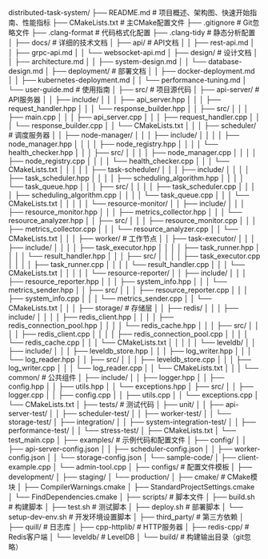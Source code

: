 distributed-task-system/
├── README.md                    # 项目概述、架构图、快速开始指南、性能指标
├── CMakeLists.txt              # 主CMake配置文件
├── .gitignore                  # Git忽略文件
├── .clang-format              # 代码格式化配置
├── .clang-tidy                # 静态分析配置
│
├── docs/                       # 详细的技术文档
│   ├── api/                   # API文档
│   │   ├── rest-api.md
│   │   ├── grpc-api.md
│   │   └── websocket-api.md
│   ├── design/                # 设计文档
│   │   ├── architecture.md
│   │   ├── system-design.md
│   │   └── database-design.md
│   ├── deployment/            # 部署文档
│   │   ├── docker-deployment.md
│   │   ├── kubernetes-deployment.md
│   │   └── performance-tuning.md
│   └── user-guide.md          # 使用指南
│
├── src/                        # 项目源代码
│   ├── api-server/            # API服务器
│   │   ├── include/
│   │   │   ├── api_server.hpp
│   │   │   ├── request_handler.hpp
│   │   │   └── response_builder.hpp
│   │   ├── src/
│   │   │   ├── main.cpp
│   │   │   ├── api_server.cpp
│   │   │   ├── request_handler.cpp
│   │   │   └── response_builder.cpp
│   │   └── CMakeLists.txt
│   │
│   ├── scheduler/             # 调度服务器
│   │   ├── node-manager/
│   │   │   ├── include/
│   │   │   │   ├── node_manager.hpp
│   │   │   │   ├── node_registry.hpp
│   │   │   │   └── health_checker.hpp
│   │   │   ├── src/
│   │   │   │   ├── node_manager.cpp
│   │   │   │   ├── node_registry.cpp
│   │   │   │   └── health_checker.cpp
│   │   │   └── CMakeLists.txt
│   │   │
│   │   ├── task-scheduler/
│   │   │   ├── include/
│   │   │   │   ├── task_scheduler.hpp
│   │   │   │   ├── scheduling_algorithm.hpp
│   │   │   │   └── task_queue.hpp
│   │   │   ├── src/
│   │   │   │   ├── task_scheduler.cpp
│   │   │   │   ├── scheduling_algorithm.cpp
│   │   │   │   └── task_queue.cpp
│   │   │   └── CMakeLists.txt
│   │   │
│   │   └── resource-monitor/
│   │       ├── include/
│   │       │   ├── resource_monitor.hpp
│   │       │   ├── metrics_collector.hpp
│   │       │   └── resource_analyzer.hpp
│   │       ├── src/
│   │       │   ├── resource_monitor.cpp
│   │       │   ├── metrics_collector.cpp
│   │       │   └── resource_analyzer.cpp
│   │       └── CMakeLists.txt
│   │
│   ├── worker/                # 工作节点
│   │   ├── task-executor/
│   │   │   ├── include/
│   │   │   │   ├── task_executor.hpp
│   │   │   │   ├── task_runner.hpp
│   │   │   │   └── result_handler.hpp
│   │   │   ├── src/
│   │   │   │   ├── task_executor.cpp
│   │   │   │   ├── task_runner.cpp
│   │   │   │   └── result_handler.cpp
│   │   │   └── CMakeLists.txt
│   │   │
│   │   └── resource-reporter/
│   │       ├── include/
│   │       │   ├── resource_reporter.hpp
│   │       │   ├── system_info.hpp
│   │       │   └── metrics_sender.hpp
│   │       ├── src/
│   │       │   ├── resource_reporter.cpp
│   │       │   ├── system_info.cpp
│   │       │   └── metrics_sender.cpp
│   │       └── CMakeLists.txt
│   │
│   ├── storage/               # 存储层
│   │   ├── redis/
│   │   │   ├── include/
│   │   │   │   ├── redis_client.hpp
│   │   │   │   ├── redis_connection_pool.hpp
│   │   │   │   └── redis_cache.hpp
│   │   │   ├── src/
│   │   │   │   ├── redis_client.cpp
│   │   │   │   ├── redis_connection_pool.cpp
│   │   │   │   └── redis_cache.cpp
│   │   │   └── CMakeLists.txt
│   │   │
│   │   └── leveldb/
│   │       ├── include/
│   │       │   ├── leveldb_store.hpp
│   │       │   ├── log_writer.hpp
│   │       │   └── log_reader.hpp
│   │       ├── src/
│   │       │   ├── leveldb_store.cpp
│   │       │   ├── log_writer.cpp
│   │       │   └── log_reader.cpp
│   │       └── CMakeLists.txt
│   │
│   └── common/                # 公共组件
│       ├── include/
│       │   ├── logger.hpp
│       │   ├── config.hpp
│       │   ├── utils.hpp
│       │   └── exceptions.hpp
│       ├── src/
│       │   ├── logger.cpp
│       │   ├── config.cpp
│       │   ├── utils.cpp
│       │   └── exceptions.cpp
│       └── CMakeLists.txt
│
├── tests/                      # 测试代码
│   ├── unit/
│   │   ├── api-server-test/
│   │   ├── scheduler-test/
│   │   ├── worker-test/
│   │   └── storage-test/
│   ├── integration/
│   │   ├── system-integration-test/
│   │   ├── performance-test/
│   │   └── stress-test/
│   ├── CMakeLists.txt
│   └── test_main.cpp
│
├── examples/                   # 示例代码和配置文件
│   ├── config/
│   │   ├── api-server-config.json
│   │   ├── scheduler-config.json
│   │   ├── worker-config.json
│   │   └── storage-config.json
│   └── sample-code/
│       ├── client-example.cpp
│       └── admin-tool.cpp
│
├── configs/                    # 配置文件模板
│   ├── development/
│   ├── staging/
│   └── production/
│
├── cmake/                      # CMake模块
│   ├── CompilerWarnings.cmake
│   ├── StandardProjectSettings.cmake
│   └── FindDependencies.cmake
│
├── scripts/                    # 脚本文件
│   ├── build.sh               # 构建脚本
│   ├── test.sh                # 测试脚本
│   ├── deploy.sh              # 部署脚本
│   └── setup-dev-env.sh       # 开发环境设置脚本
│
├── third_party/               # 第三方依赖
│   ├── quill/                 # 日志库
│   ├── cpp-httplib/           # HTTP服务器
│   ├── redis-cpp/             # Redis客户端
│   └── leveldb/               # LevelDB
│
└── build/                     # 构建输出目录（git忽略）